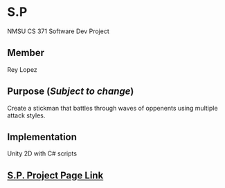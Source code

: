 # **S.P**
NMSU CS 371 Software Dev Project

## Member
Rey Lopez

## Purpose (*Subject to change*)
Create a stickman that battles through waves of oppenents using multiple attack styles.

## Implementation
Unity 2D with C# scripts

## [S.P. Project Page Link](https://github.com/rey-lopez/S.P/blob/main/index.md)
